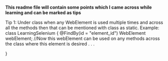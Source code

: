 **This readme file will contain some points which I came across while learning and can be marked as tips**

Tip 1:
Under class when any WebElement is used multiple times and across all the methods then that can be mentioned with class as static. Example:
class LearningSelenium {
@FindBy(id = "element_id") WebElement webElement;  //Now this webElement can be used on any methods across the class where this element is desired
.
.
.

}

